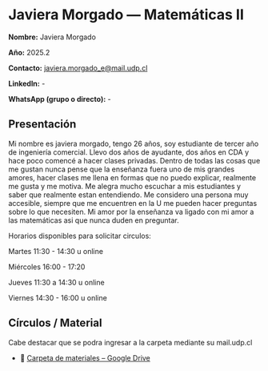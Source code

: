 # Javiera Morgado — Matemáticas II

**Nombre:** Javiera Morgado

**Año:** 2025.2

**Contacto:** [javiera.morgado_e@mail.udp.cl](mailto:javiera.morgado_e@mail.udp.cl?subject=Consulta%20Tutor%C3%ADas%20matematicasI%20I)

**LinkedIn:** -

**WhatsApp (grupo o directo):** -

## Presentación
Mi nombre es javiera morgado, tengo 26 años, soy estudiante de tercer año de ingeniería comercial. Llevo dos años de ayudante, dos años en CDA y hace poco comencé a hacer clases privadas. Dentro de todas las cosas que me gustan nunca pense que la enseñanza fuera uno de mis grandes amores, hacer clases me llena en formas que no puedo explicar, realmente me gusta y me motiva. Me alegra mucho escuchar a mis estudiantes y saber que realmente estan entendiendo. Me considero una persona muy accesible, siempre que me encuentren en la U me pueden hacer preguntas sobre lo que necesiten. Mi amor por la enseñanza va ligado con mi amor a las matemáticas asi que nunca duden en preguntar.

Horarios disponibles para solicitar circulos:

Martes 11:30 - 14:30 u online

Miércoles 16:00 - 17:20

Jueves 11:30 a 14:30 u online

Viernes 14:30 - 16:00 u online

## Círculos / Material
Cabe destacar que se podra ingresar a la carpeta mediante su mail.udp.cl

- 📁 [Carpeta de materiales – Google Drive](https://drive.google.com/drive/folders/1pT3WIYA0-KmfWHpyXrehXhl3RORVVsnH?usp=sharing)


